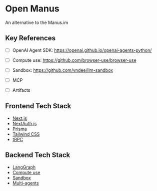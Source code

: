 # Open Manus

An alternative to the Manus.im

## Key References
- [ ] OpenAI Agent SDK: https://openai.github.io/openai-agents-python/
- [ ] Compute use: https://github.com/browser-use/browser-use
- [ ] Sandbox: https://github.com/vndee/llm-sandbox
- [ ] MCP
- [ ] Artifacts


## Frontend Tech Stack

- [Next.js](https://nextjs.org)
- [NextAuth.js](https://next-auth.js.org)
- [Prisma](https://prisma.io)
- [Tailwind CSS](https://tailwindcss.com)
- [tRPC](https://trpc.io)

## Backend Tech Stack

- [LangGraph](https://langchain.com/langgraph)
- [Compute use](https://github.com/browser-use/browser-use)
- [Sandbox](https://github.com/vndee/llm-sandbox)
- [Multi-agents](https://github.com/geekan/MetaGPT)
